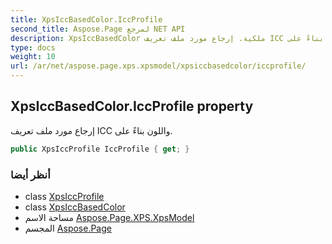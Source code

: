 ```yaml
---
title: XpsIccBasedColor.IccProfile
second_title: Aspose.Page لمرجع NET API
description: XpsIccBasedColor ملكية. إرجاع مورد ملف تعريف ICC واللون بناءً على.
type: docs
weight: 10
url: /ar/net/aspose.page.xps.xpsmodel/xpsiccbasedcolor/iccprofile/
---
```

## XpsIccBasedColor.IccProfile property

إرجاع مورد ملف تعريف ICC واللون بناءً على.

```csharp
public XpsIccProfile IccProfile { get; }
```

### أنظر أيضا

* class [XpsIccProfile](../../xpsiccprofile/)
* class [XpsIccBasedColor](../)
* مساحة الاسم [Aspose.Page.XPS.XpsModel](../../xpsiccbasedcolor/)
* المجسم [Aspose.Page](../../../)


